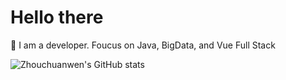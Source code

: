 # Hello there

👋 I am a developer. Foucus on Java, BigData, and Vue Full Stack

![Zhouchuanwen's GitHub stats](https://github-readme-stats.vercel.app/api?username=Zhouchuanwen&show_icons=true&theme=radical)
